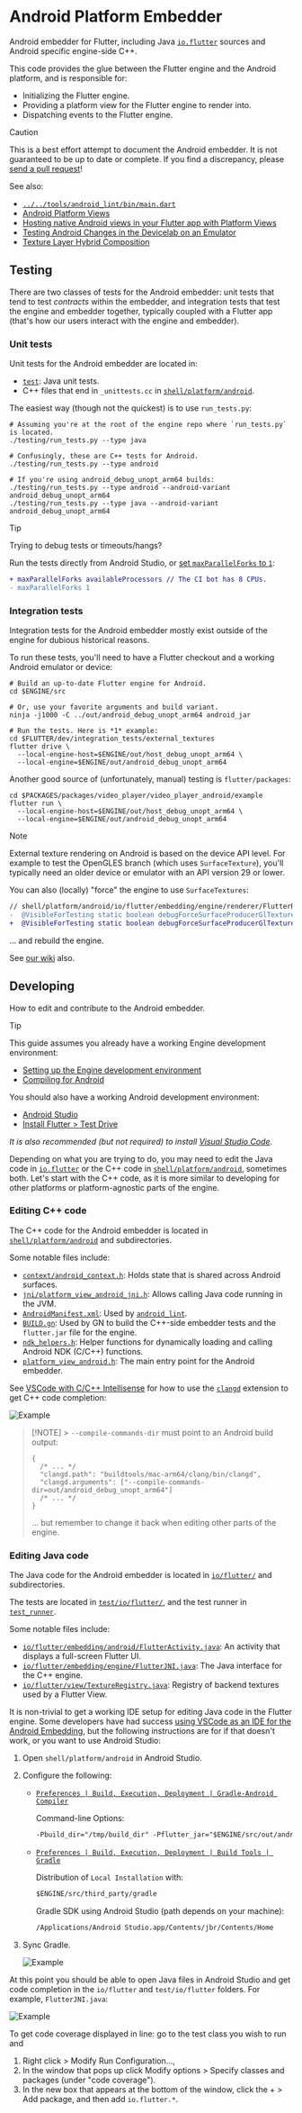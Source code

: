 # Android Platform Embedder

Android embedder for Flutter, including Java [`io.flutter`](io/flutter/) sources
and Android specific engine-side C++.

This code provides the glue between the Flutter engine and the Android platform,
and is responsible for:

- Initializing the Flutter engine.
- Providing a platform view for the Flutter engine to render into.
- Dispatching events to the Flutter engine.

> [!CAUTION]
> This is a best effort attempt to document the Android embedder. It is not
> guaranteed to be up to date or complete. If you find a discrepancy, please
> [send a pull request](https://github.com/flutter/engine/compare)!

See also:

- [`../../tools/android_lint/bin/main.dart`](../../../tools/android_lint/bin/main.dart)
- [Android Platform Views](https://github.com/flutter/flutter/wiki/Android-Platform-Views)
- [Hosting native Android views in your Flutter app with Platform Views](https://docs.flutter.dev/platform-integration/android/platform-views)
- [Testing Android Changes in the Devicelab on an Emulator](https://github.com/flutter/flutter/wiki/Testing-Android-Changes-in-the-Devicelab-on-an-Emulator)
- [Texture Layer Hybrid Composition](https://github.com/flutter/flutter/wiki/Texture-Layer-Hybrid-Composition)

## Testing

There are two classes of tests for the Android embedder: unit tests that tend
to test _contracts_ within the embedder, and integration tests that test the
engine and embedder together, typically coupled with a Flutter app (that's how
our users interact with the engine and embedder).

### Unit tests

Unit tests for the Android embedder are located in:

- [`test`](test): Java unit tests.
- C++ files that end in `_unittests.cc` in [`shell/platform/android`](./).

The easiest way (though not the quickest) is to use `run_tests.py`:

```shell
# Assuming you're at the root of the engine repo where `run_tests.py` is located.
./testing/run_tests.py --type java

# Confusingly, these are C++ tests for Android.
./testing/run_tests.py --type android

# If you're using android_debug_unopt_arm64 builds:
./testing/run_tests.py --type android --android-variant android_debug_unopt_arm64
./testing/run_tests.py --type java --android-variant android_debug_unopt_arm64
```

> [!TIP]
> Trying to debug tests or timeouts/hangs?
>
> Run the tests directly from Android Studio, or [set `maxParallelForks` to `1`](https://github.com/flutter/flutter/blob/1cd3ab16ca1cba35e187ae75063fce0915985b94/engine/src/flutter/shell/platform/android/test_runner/build.gradle#L55):
>
> ```diff
> + maxParallelForks availableProcessors // The CI bot has 8 CPUs.
> - maxParallelForks 1
> ```

### Integration tests

Integration tests for the Android embedder mostly exist outside of the engine
for dubious historical reasons.

To run these tests, you'll need to have a Flutter checkout and a working Android
emulator or device:

```shell
# Build an up-to-date Flutter engine for Android.
cd $ENGINE/src

# Or, use your favorite arguments and build variant.
ninja -j1000 -C ../out/android_debug_unopt_arm64 android_jar

# Run the tests. Here is *1* example:
cd $FLUTTER/dev/integration_tests/external_textures
flutter drive \
  --local-engine-host=$ENGINE/out/host_debug_unopt_arm64 \
  --local-engine=$ENGINE/out/android_debug_unopt_arm64
```

Another good source of (unfortunately, manual) testing is `flutter/packages`:

```shell
cd $PACKAGES/packages/video_player/video_player_android/example
flutter run \
  --local-engine-host=$ENGINE/out/host_debug_unopt_arm64 \
  --local-engine=$ENGINE/out/android_debug_unopt_arm64
```

> [!NOTE]
> External texture rendering on Android is based on the device API level. For
> example to test the OpenGLES branch (which uses `SurfaceTexture`), you'll
> typically need an older device or emulator with an API version 29 or lower.
>
> You can also (locally) "force" the engine to use `SurfaceTextures`:
>
> ```diff
> // shell/platform/android/io/flutter/embedding/engine/renderer/FlutterRenderer.java
> -  @VisibleForTesting static boolean debugForceSurfaceProducerGlTextures = false;
> +  @VisibleForTesting static boolean debugForceSurfaceProducerGlTextures = true;
> ```
>
> ... and rebuild the engine.

See [our wiki](https://github.com/flutter/flutter/wiki/Testing-the-engine#java---android-embedding) also.

## Developing

How to edit and contribute to the Android embedder.

> [!TIP]
> This guide assumes you already have a working Engine development environment:
>
> - [Setting up the Engine development environment](https://github.com/flutter/flutter/wiki/Setting-up-the-Engine-development-environment)
> - [Compiling for Android](https://github.com/flutter/flutter/wiki/Compiling-the-engine#compiling-for-android-from-macos-or-linux)
>
> You should also have a working Android development environment:
>
> - [Android Studio](https://developer.android.com/studio)
> - [Install Flutter > Test Drive](https://docs.flutter.dev/get-started/test-drive?tab=androidstudio)
>
> _It is also recommended (but not required) to install
> [Visual Studio Code](https://code.visualstudio.com/)._

Depending on what you are trying to do, you may need to edit the Java code in
[`io.flutter`](io/flutter/) or the C++ code in [`shell/platform/android`](./),
sometimes both. Let's start with the C++ code, as it is more similar to
developing for other platforms or platform-agnostic parts of the engine.

### Editing C++ code

The C++ code for the Android embedder is located in
[`shell/platform/android`](./) and subdirectories.

Some notable files include:

- [`context/android_context.h`](./context/android_context.h): Holds state that
  is shared across Android surfaces.
- [`jni/platform_view_android_jni.h`](./jni/platform_view_android_jni.h): Allows
  calling Java code running in the JVM.
- [`AndroidManifest.xml`](./AndroidManifest.xml): Used by [`android_lint`](../../../tools/android_lint/).
- [`BUILD.gn`](./BUILD.gn): Used by GN to build the C++-side embedder tests and
  the `flutter.jar` file for the engine.
- [`ndk_helpers.h`](./ndk_helpers.h): Helper functions for dynamically loading
  and calling Android NDK (C/C++) functions.
- [`platform_view_android.h`](./platform_view_android.h): The main entry point
  for the Android embedder.

See [VSCode with C/C++ Intellisense](https://github.com/flutter/flutter/wiki/Setting-up-the-Engine-development-environment#vscode-with-cc-intellisense-cc)
for how to use the [`clangd`](https://marketplace.visualstudio.com/items?itemName=llvm-vs-code-extensions.vscode-clangd) extension to get C++ code
completion:

![Example](https://github.com/flutter/flutter/assets/168174/8a75dd27-66e1-4c4f-88af-667a73b909b6)

> [!NOTE] > `--compile-commands-dir` must point to an Android build output:
>
> ```jsonc
> {
>   /* ... */
>   "clangd.path": "buildtools/mac-arm64/clang/bin/clangd",
>   "clangd.arguments": ["--compile-commands-dir=out/android_debug_unopt_arm64"]
>   /* ... */
> }
> ```
>
> ... but remember to change it back when editing other parts of the engine.

### Editing Java code

The Java code for the Android embedder is located in
[`io/flutter/`](io/flutter/) and subdirectories.

The tests are located in [`test/io/flutter/`](test/io/flutter/), and the test
runner in [`test_runner`](test_runner/).

Some notable files include:

- [`io/flutter/embedding/android/FlutterActivity.java`](io/flutter/embedding/android/FlutterActivity.java):
  An activity that displays a full-screen Flutter UI.
- [`io/flutter/embedding/engine/FlutterJNI.java`](io/flutter/embedding/engine/FlutterJNI.java):
  The Java interface for the C++ engine.
- [`io/flutter/view/TextureRegistry.java`](io/flutter/view/TextureRegistry.java):
  Registry of backend textures used by a Flutter View.

It is non-trivial to get a working IDE setup for editing Java code in the
Flutter engine. Some developers have had success [using VSCode as an IDE for the Android Embedding](https://github.com/flutter/flutter/wiki/Setting-up-the-Engine-development-environment#using-vscode-as-an-ide-for-the-android-embedding-java),
but the following instructions are for if that doesn't work, or you want to use
Android Studio:

1. Open `shell/platform/android` in Android Studio.
1. Configure the following:

   - [`Preferences | Build, Execution, Deployment | Gradle-Android Compiler`](jetbrains://AndroidStudio/settings?name=Build%2C+Execution%2C+Deployment--Gradle-Android+Compiler)

     Command-line Options:

     ```txt
     -Pbuild_dir="/tmp/build_dir" -Pflutter_jar="$ENGINE/src/out/android_debug_unopt_arm64/flutter.jar"
     ```

   - [`Preferences | Build, Execution, Deployment | Build Tools | Gradle`](jetbrains://AndroidStudio/settings?name=Build%2C+Execution%2C+Deployment--Build+Tools--Gradle)

     Distribution of `Local Installation` with:

     ```txt
     $ENGINE/src/third_party/gradle
     ```

     Gradle SDK using Android Studio (path depends on your machine):

     ```txt
     /Applications/Android Studio.app/Contents/jbr/Contents/Home
     ```

1. Sync Gradle.

   ![Example](https://github.com/flutter/flutter/assets/168174/02fe0e6f-f0c4-47b2-8dae-9aa0b9520503)

At this point you should be able to open Java files in Android Studio and get
code completion in the `io/flutter` and `test/io/flutter` folders. For example, `FlutterJNI.java`:

![Example](https://github.com/flutter/flutter/assets/168174/387550d4-eab7-4097-9da3-7713a6ec4da7)

To get code coverage displayed in line: go to the test class you wish to run and

1. Right click > Modify Run Configuration...,
2. In the window that pops up click Modify options > Specify classes
   and packages (under "code coverage").
3. In the new box that appears at the bottom of the window, click the + > Add package, and then add `io.flutter.*`.
